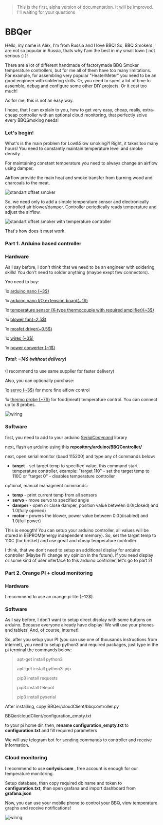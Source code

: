 
> This is the first, alpha version of documentation. It will be improved. I'll waiting for your questions

# BBQer
Hello, my name is Alex, I'm from Russia and I love BBQ!
So, BBQ Smokers are not so popular in Russia, thats why I'am the best in my small town ( not serious :) )!

There are a lot of different handmade of factorymade BBQ Smoker temperature controllers, but for me all of them have too many limitations.
For example, for assembling very popular "HeaterMeter" you need to be an good engineer with soldering skills.
Or, you need to spent a lot of time to assemble, debug and configure some other DIY projects.
Or it cost too much!

As for me, this is not an easy way.

I hope, that I can explain to you, how to get very easy, cheap, really, extra-cheap controller with an optional cloud monitoring, that perfectly solve every BBQSmoking needs!

### Let's begin!


What's is the main problem for Low&Slow smoking?! Right, it takes too many hours! You need to constantly maintain temperature level and smoke density.

For maintaining constant temperature you need to always change an airflow using damper.

Airflow provide the main heat and smoke transfer from burning wood and charcoals to the meat.

![standart offset smoker](https://github.com/abuharsky/BBQer/raw/master/info/bbq_diagram1.png)

So, we need only to add a simple temperature sensor and electronically controlled air blower/damper.
Controller periodically reads temperature and adjust the airflow.

![standart offset smoker with temperature controller](https://github.com/abuharsky/BBQer/raw/master/info/bbq_diagram2.png)

That's how does it must work.

### Part 1. Arduino based controller

### Hardware

As I say before, I don't think that we need to be an engineer with soldering skills! You don't need to solder anything (maybe exept few connectors).

You need to buy:

1x [arduino nano (~3$)](https://ru.aliexpress.com/store/product/Arduino-Nano-3-0-Arduino-Nano-CH340-usb/1602024_32841140539.html?spm=a2g0v.12010615.0.0.7c3c4263StAGe8)

1x [arduino nano I/O extension board(~1$)](https://ru.aliexpress.com/item/1Pcs-I2C-NANO-I-O-Expansion-Sensor-Shield-Module-For-Arduino-UNO-R3-Nano-V3-0/32829846130.html)

1x [temperature sensor (K-type thermocouple with required amplifier)(~3$)](https://ru.aliexpress.com/item/MAX6675-Module-K-Type-Thermocouple-Temperature-Sensor/32698965438.html)

1x [blower fan(~2.5$)](https://ru.aliexpress.com/item/Brushless-DC-Blower-Cooling-Fan-Sleeve-Bearing-7525S-12V-0-18A-75x33mm-75mm/32731387269.html)

1x [mosfet driver(~0.5$)](https://ru.aliexpress.com/item/TOP-MOSFET-Button-IRF520-MOSFET-Driver-Module-ARM-Raspberry-pi/32662485350.html)

1x [wires (~3$)](https://ru.aliexpress.com/item/Dupont-Wire-Male-to-Male-Male-to-Female-Female-to-Female-Jumper-Cable-120x10cm/32729974130.html)

1x [power converter (~1$)](https://ru.aliexpress.com/item/XL6009-DC-Adjustable-Step-up-boost-Power-Converter-Module-Replace-LM2577/32636472543.html)

##### Total: ~14$ (without delivery)
(I recommend to use same supplier for faster delivery)




Also, you can optionally purchase:

1x [servo (~3$)](https://ru.aliexpress.com/item/MG90S-Micro-Servo-RC/32843925047.html?spm=a2g0s.9042311.0.0.jh7MDU) for more fine aiflow control

1x [thermo probe (~7$)](https://ru.aliexpress.com/item/Thermopro-Thermometer-extra-probe/32778050836.html?spm=a2g0s.9042311.0.0.jh7MDU) for food(meat) temperature control. You can connect up to 8 probes.

![wiring](https://github.com/abuharsky/BBQer/raw/master/info/pic2.png)



### Software

first, you need to add to your arduino *[SerialCommand](https://github.com/kroimon/Arduino-SerialCommand)* library

next, flash an arduino using this **repository/arduino/BBQController/**

next, open serial monitor (baud 115200) and type any of commands below:

* **target** <temp> - set target temp to specified value, this command start temperature controller, example: "target 110" - set the target temp to 110С or "target 0" - disables temperature controller

optional, manual managment commands:

* **temp** - print current temp from all sensors
* **servo** <angle> - move servo to specified angle
* **damper** <position> - open or close damper, position value between 0.0(closed) and 1.0(fully opened)
* **motor** <power> - powers the blower, power value between 0.0(disabled) and 1.0(full power)


This is enougth! You can setup your arduino controller, all values will be stored in EEPROM(energy independent memory). So, set the target temp to 110C (for brisket) and use great and cheap temperature controller.

I think, that we don't need to setup an additional display for arduino controller (Maybe I'll change my opinion in the future).
If you need display or some kind of user interface to this arduino controller, let's go to part 2!

### Part 2. Orange PI + cloud monitoring

### Hardware

I recommend to use an orange pi lite (~12$).

### Software

As I say before, I don't want to setup direct display with some buttons on arduino. Because everyone already have display!
We will use your phones and tablets! And, of course, internet!

So, after you setup your PI (you can use one of thousands instructions from internet), you need to setup python3 and required packages, just type in the pi terminal the commands below:

> apt-get install python3
> 
> apt-get install python3-pip
> 
> pip3 install requests
> 
> pip3 install telepot
> 
> pip3 install pyserial

After installing, copy 
BBQer/cloudClient/bbqcontroller.py

BBQer/cloudClient/configuration_empty.txt

to your pi home dir, then, **rename configuration_empty.txt** to **configuration.txt** and fill required parameters

We will use telegram bot for sending commands to controller and receive information.

### Cloud monitoring

I recommend to use **corlysis.com** , free account is enough for our temperature monitoring.

Setup database, than copy required db name and token to **configuration.txt**, than open grafana and import dashboard from **grafana.json**

Now, you can use your mobile phone to control your BBQ, view temperature graphs and receive notifications!

![wiring](https://github.com/abuharsky/BBQer/raw/master/info/pic1.png)